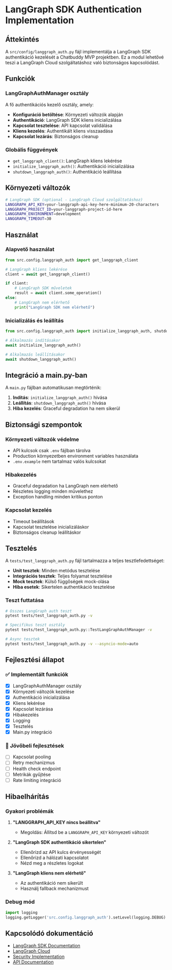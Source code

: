 # LangGraph SDK Authentication Implementation

## Áttekintés

A `src/config/langgraph_auth.py` fájl implementálja a LangGraph SDK authentikáció kezelését a Chatbuddy MVP projektben. Ez a modul lehetővé teszi a LangGraph Cloud szolgáltatáshoz való biztonságos kapcsolódást.

## Funkciók

### LangGraphAuthManager osztály

A fő authentikációs kezelő osztály, amely:

- **Konfiguráció betöltése**: Környezeti változók alapján
- **Authentikáció**: LangGraph SDK kliens inicializálása
- **Kapcsolat tesztelése**: API kapcsolat validálása
- **Kliens kezelés**: Authentikált kliens visszaadása
- **Kapcsolat lezárás**: Biztonságos cleanup

### Globális függvények

- `get_langgraph_client()`: LangGraph kliens lekérése
- `initialize_langgraph_auth()`: Authentikáció inicializálása
- `shutdown_langgraph_auth()`: Authentikáció leállítása

## Környezeti változók

```bash
# LangGraph SDK (optional - LangGraph Cloud szolgáltatáshoz)
LANGGRAPH_API_KEY=your-langgraph-api-key-here-minimum-20-characters
LANGGRAPH_PROJECT_ID=your-langgraph-project-id-here
LANGGRAPH_ENVIRONMENT=development
LANGGRAPH_TIMEOUT=30
```

## Használat

### Alapvető használat

```python
from src.config.langgraph_auth import get_langgraph_client

# LangGraph kliens lekérése
client = await get_langgraph_client()

if client:
    # LangGraph SDK műveletek
    result = await client.some_operation()
else:
    # LangGraph nem elérhető
    print("LangGraph SDK nem elérhető")
```

### Inicializálás és leállítás

```python
from src.config.langgraph_auth import initialize_langgraph_auth, shutdown_langgraph_auth

# Alkalmazás indításakor
await initialize_langgraph_auth()

# Alkalmazás leállításakor
await shutdown_langgraph_auth()
```

## Integráció a main.py-ban

A `main.py` fájlban automatikusan megtörténik:

1. **Indítás**: `initialize_langgraph_auth()` hívása
2. **Leállítás**: `shutdown_langgraph_auth()` hívása
3. **Hiba kezelés**: Graceful degradation ha nem sikerül

## Biztonsági szempontok

### Környezeti változók védelme

- API kulcsok csak `.env` fájlban tárolva
- Production környezetben environment variables használata
- `.env.example` nem tartalmaz valós kulcsokat

### Hibakezelés

- Graceful degradation ha LangGraph nem elérhető
- Részletes logging minden művelethez
- Exception handling minden kritikus ponton

### Kapcsolat kezelés

- Timeout beállítások
- Kapcsolat tesztelése inicializáláskor
- Biztonságos cleanup leállításkor

## Tesztelés

A `tests/test_langgraph_auth.py` fájl tartalmazza a teljes tesztlefedettséget:

- **Unit tesztek**: Minden metódus tesztelése
- **Integrációs tesztek**: Teljes folyamat tesztelése
- **Mock tesztek**: Külső függőségek mock-olása
- **Hiba esetek**: Sikertelen authentikáció tesztelése

### Teszt futtatása

```bash
# Összes LangGraph auth teszt
pytest tests/test_langgraph_auth.py -v

# Specifikus teszt osztály
pytest tests/test_langgraph_auth.py::TestLangGraphAuthManager -v

# Async tesztek
pytest tests/test_langgraph_auth.py -v --asyncio-mode=auto
```

## Fejlesztési állapot

### ✅ Implementált funkciók

- [x] LangGraphAuthManager osztály
- [x] Környezeti változók kezelése
- [x] Authentikáció inicializálása
- [x] Kliens lekérése
- [x] Kapcsolat lezárása
- [x] Hibakezelés
- [x] Logging
- [x] Tesztelés
- [x] Main.py integráció

### 🔄 Jövőbeli fejlesztések

- [ ] Kapcsolat pooling
- [ ] Retry mechanizmus
- [ ] Health check endpoint
- [ ] Metrikák gyűjtése
- [ ] Rate limiting integráció

## Hibaelhárítás

### Gyakori problémák

1. **"LANGGRAPH_API_KEY nincs beállítva"**
   - Megoldás: Állítsd be a `LANGGRAPH_API_KEY` környezeti változót

2. **"LangGraph SDK authentikáció sikertelen"**
   - Ellenőrizd az API kulcs érvényességét
   - Ellenőrizd a hálózati kapcsolatot
   - Nézd meg a részletes logokat

3. **"LangGraph kliens nem elérhető"**
   - Az authentikáció nem sikerült
   - Használj fallback mechanizmust

### Debug mód

```python
import logging
logging.getLogger('src.config.langgraph_auth').setLevel(logging.DEBUG)
```

## Kapcsolódó dokumentáció

- [LangGraph SDK Documentation](https://docs.langchain.com/langgraph)
- [LangGraph Cloud](https://cloud.langchain.com)
- [Security Implementation](security_implementation.md)
- [API Documentation](api.md) 